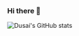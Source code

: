 ### Hi there 👋

![Dusai's GitHub stats](https://github-readme-stats.vercel.app/api?username=Godboy5)

